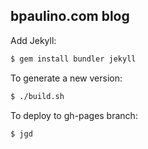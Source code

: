## bpaulino.com blog

Add Jekyll:
```sh
$ gem install bundler jekyll
```

To generate a new version:
```sh
$ ./build.sh
```

To deploy to gh-pages branch:
```
$ jgd
```

